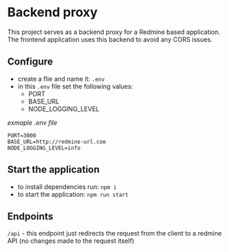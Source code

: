 # Backend proxy

This project serves as a backend proxy for a Redmine based application. The frontend application uses this backend to avoid any CORS issues.

## Configure

- create a flie and name it: `.env`
- in this `.env` file set the following values: 
  - PORT
  - BASE_URL
  - NODE_LOGGING_LEVEL

*exmaple .env file*
```
PORT=3000
BASE_URL=http://redmine-url.com
NODE_LOGGING_LEVEL=info
```

## Start the application

- to install dependencies run: `npm i`
- to start the application: `npm run start`

## Endpoints

`/api` - this endpoint just redirects the request from the client to a redmine API (no changes made to the request itself)
